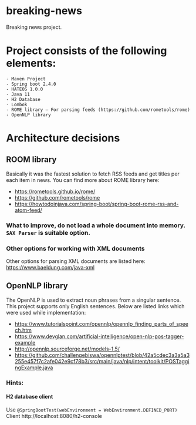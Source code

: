 # breaking-news
Breaking news project.

# Project consists of the following elements:
    - Maven Project
    - Spring boot 2.4.0
    - HATEOS 1.0.0
    - Java 11
    - H2 Database
    - Lombok
    - ROME library – For parsing feeds (https://github.com/rometools/rome)
    - OpenNLP library
    
# Architecture decisions
## ROOM library
Basically it was the fastest solution to fetch RSS feeds and get titles per each item in news.
You can find more about ROME library here:
- https://rometools.github.io/rome/
- https://github.com/rometools/rome
- https://howtodoinjava.com/spring-boot/spring-boot-rome-rss-and-atom-feed/ 

### What to improve, do not load a whole document into memory. `SAX Parser` is suitable option.

### Other options for working with XML documents
Other options for parsing XML documents are listed here: https://www.baeldung.com/java-xml

## OpenNLP library
The OpenNLP is used to extract noun phrases from a singular sentence.
This project supports only English sentences.
Below are listed links which were used while implementation:

- https://www.tutorialspoint.com/opennlp/opennlp_finding_parts_of_speech.htm
- https://www.devglan.com/artificial-intelligence/open-nlp-pos-tagger-example
- http://opennlp.sourceforge.net/models-1.5/
- https://github.com/challengebiswa/opennlptest/blob/42a5cdec3a3a5a3255e457f7c2afe042e9cf78b3/src/main/java/nlp/intent/toolkit/POSTaggingExample.java

### Hints:
#### H2 database client
Use
`@SpringBootTest(webEnvironment = WebEnvironment.DEFINED_PORT)` \
Client http://localhost:8080/h2-console

